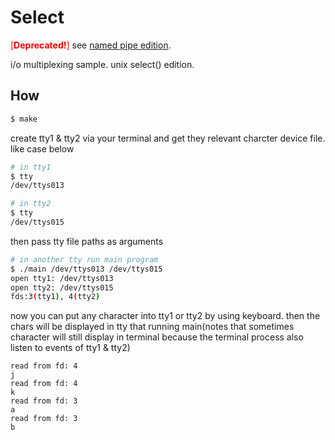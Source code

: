 # Select

<span style="color:red">[**Deprecated!**]</span> see [named pipe edition](../select_pipe/README.md).

i/o multiplexing sample. unix select() edition.

## How

```bash
$ make
```

create tty1 & tty2 via your terminal and get they relevant charcter device file. like case below

```bash
# in tty1
$ tty
/dev/ttys013
```

```bash
# in tty2
$ tty
/dev/ttys015
```

then pass tty file paths as arguments

```bash
# in another tty run main program
$ ./main /dev/ttys013 /dev/ttys015
open tty1: /dev/ttys013
open tty2: /dev/ttys015
fds:3(tty1), 4(tty2)
```

now you can put any character into tty1 or tty2 by using keyboard. then the chars will be displayed in tty that running main(notes that sometimes character will still display in terminal because the terminal process also listen to events of tty1 & tty2)

```text
read from fd: 4
j
read from fd: 4
k
read from fd: 3
a
read from fd: 3
b
```


